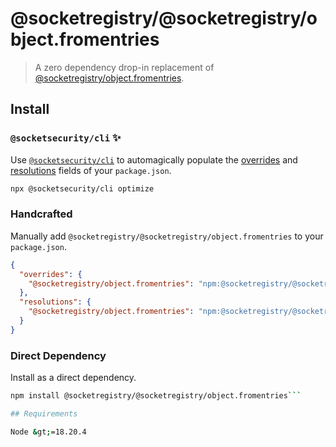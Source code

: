 # @socketregistry/@socketregistry/object.fromentries

> A zero dependency drop-in replacement of
> [@socketregistry/object.fromentries](https://www.npmjs.com/package/@socketregistry/object.fromentries).

## Install

### `@socketsecurity/cli` :sparkles:

Use [`@socketsecurity/cli`](https://www.npmjs.com/package/@socketsecurity/cli)
to automagically populate the
[overrides](https://docs.npmjs.com/cli/v9/configuring-npm/package-json#overrides)
and [resolutions](https://yarnpkg.com/configuration/manifest#resolutions) fields
of your `package.json`.

```sh
npx @socketsecurity/cli optimize
```

### Handcrafted

Manually add `@socketregistry/@socketregistry/object.fromentries` to your
`package.json`.

```json
{
  "overrides": {
    "@socketregistry/object.fromentries": "npm:@socketregistry/@socketregistry/object.fromentries@^1"
  },
  "resolutions": {
    "@socketregistry/object.fromentries": "npm:@socketregistry/@socketregistry/object.fromentries@^1"
  }
}
```

### Direct Dependency

Install as a direct dependency.

````sh
npm install @socketregistry/@socketregistry/object.fromentries```

## Requirements

Node &gt;=18.20.4
````
